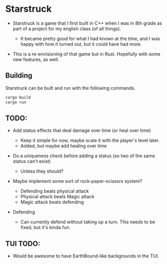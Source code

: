# Starstruck
- Starstruck is a game that I first built in C++ when I was in 8th grade as part of a project for my english class (of all things).
    - It became pretty good for what I had known at the time, and I was happy with how it turned out, but it could have had more.

- This is a re-envisioning of that game but in Rust. Hopefully with some new features, as well.

## Building
Starstruck can be built and run with the following commands.

```sh
cargo build
cargo run
```

## TODO:

- Add status effects that deal damage over time (or heal over time)
    - Keep it simple for now, maybe scale it with the player's level later.
    - Added, but maybe add healing over time
- Do a uniqueness check before adding a status (so two of the same status can't exist)
    - Unless they should?
- Maybe implement some sort of rock-paper-scissors system?
    - Defending beats physical attack
    - Physical attack beats Magic attack
    - Magic attack beats defending

- Defending
    - Can currently defend without taking up a turn. This needs to be fixed, but it's kinda fun.

## TUI TODO:
- Would be awesome to have EarthBound-like backgrounds in the TUI.

